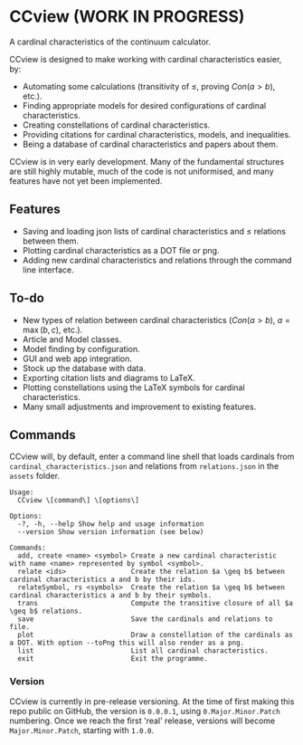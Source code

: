 # CCview (WORK IN PROGRESS)
A cardinal characteristics of the continuum calculator.

CCview is designed to make working with cardinal characteristics easier, by:
* Automating some calculations (transitivity of $\leq$, proving $Con(a > b)$, etc.).
* Finding appropriate models for desired configurations of cardinal characteristics.
* Creating constellations of cardinal characteristics.
* Providing citations for cardinal characteristics, models, and inequalities.
* Being a database of cardinal characteristics and papers about them.

CCview is in very early development. Many of the fundamental structures are still highly mutable, much of the code is not uniformised, and many features have not yet been implemented.

## Features
* Saving and loading json lists of cardinal characteristics and $\leq$ relations between them.
* Plotting cardinal characteristics as a DOT file or png.
* Adding new cardinal characteristics and relations through the command line interface.

## To-do
* New types of relation between cardinal characteristics ($Con(a > b)$, $a = \max(b, c)$, etc.).
* Article and Model classes.
* Model finding by configuration.
* GUI and web app integration.
* Stock up the database with data.
* Exporting citation lists and diagrams to LaTeX.
* Plotting constellations using the LaTeX symbols for cardinal characteristics.
* Many small adjustments and improvement to existing features.

## Commands
CCview will, by default, enter a command line shell that loads cardinals from `cardinal_characteristics.json` and relations from `relations.json` in the `assets` folder.
```
Usage:
  CCview \[command\] \[options\]

Options:
  -?, -h, --help Show help and usage information
  --version Show version information (see below)

Commands:
  add, create <name> <symbol> Create a new cardinal characteristic with name <name> represented by symbol <symbol>.
  relate <ids>                Create the relation $a \geq b$ between cardinal characteristics a and b by their ids.
  relateSymbol, rs <symbols>  Create the relation $a \geq b$ between cardinal characteristics a and b by their symbols.
  trans                       Compute the transitive closure of all $a \geq b$ relations.
  save                        Save the cardinals and relations to file.
  plot                        Draw a constellation of the cardinals as a DOT. With option --toPng this will also render as a png.
  list                        List all cardinal characteristics.
  exit                        Exit the programme.
```

### Version
CCview is currently in pre-release versioning. At the time of first making this repo public on GitHub, the version is `0.0.0.1`, using `0.Major.Minor.Patch` numbering. Once we reach the first 'real' release, versions will become `Major.Minor.Patch`, starting with `1.0.0`.
